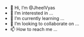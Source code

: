 - 👋 Hi, I’m @JheelVyas
- 👀 I’m interested in ...
- 🌱 I’m currently learning ...
- 💞️ I’m looking to collaborate on ...
- 📫 How to reach me ...

<!---
JheelVyas/JheelVyas is a ✨ special ✨ repository because its `README.md` (this file) appears on your GitHub profile.
You can click the Preview link to take a look at your changes.
--->
